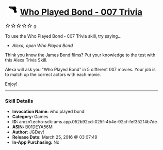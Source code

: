 # &nbsp;<img src="skill_icon" alt="Who Played Bond - 007 Trivia icon" width="36"> [Who Played Bond - 007 Trivia](http://alexa.amazon.com/#skills/amzn1.echo-sdk-ams.app.052b92cd-025f-4b4e-92cf-fef35214b7de)
![0 stars](../../images/ic_star_border_black_18dp_1x.png)![0 stars](../../images/ic_star_border_black_18dp_1x.png)![0 stars](../../images/ic_star_border_black_18dp_1x.png)![0 stars](../../images/ic_star_border_black_18dp_1x.png)![0 stars](../../images/ic_star_border_black_18dp_1x.png) 0

To use the Who Played Bond - 007 Trivia skill, try saying...

* *Alexa, open Who Played Bond*

Think you know the James Bond films? Put your knowledge to the test with this Alexa Trivia Skill.

Alexa will ask you "Who Played Bond" in 5 different 007 movies. Your job is to match up the correct actors with each movie. 

Enjoy!

***

### Skill Details

* **Invocation Name:** who played bond
* **Category:** Games
* **ID:** amzn1.echo-sdk-ams.app.052b92cd-025f-4b4e-92cf-fef35214b7de
* **ASIN:** B01DEYA56M
* **Author:** JGDev!
* **Release Date:** March 25, 2016 @ 03:07:49
* **In-App Purchasing:** No
